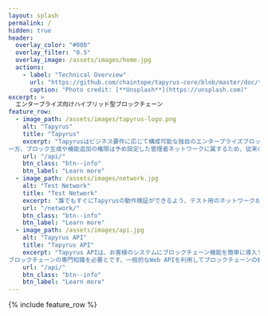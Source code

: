 ```yaml
---
layout: splash
permalink: /
hidden: true
header:
  overlay_color: "#000"
  overlay_filter: "0.5"
  overlay_image: /assets/images/home.jpg
  actions:
    - label: "Technical Overview"
      url: "https://github.com/chaintope/tapyrus-core/blob/master/doc/tapyrus/Tapyrus_Technical_Overview.pdf"
      caption: "Photo credit: [**Unsplash**](https://unsplash.com)"
excerpt: >
  エンタープライズ向けハイブリッド型ブロックチェーン
feature_row:
  - image_path: /assets/images/tapyrus-logo.png
    alt: "Tapyrus"
    title: "Tapyrus"
    excerpt: "Tapyrusはビジネス要件に応じて構成可能な独自のエンタープライズブロックチェーンです。ネットワークには誰でも自由に参加でき、取引の作成や検証が行えます。
一方、ブロック生成や機能追加の権限は予め設定した管理者ネットワークに属するため、従来のパブリックブロックチェーンのガバナンスやファイナリティといった課題を解消します。"
    url: "/api/"
    btn_class: "btn--info"
    btn_label: "Learn more"
  - image_path: /assets/images/network.jpg
    alt: "Test Network"
    title: "Test Network"
    excerpt: "誰でもすぐにTapyrusの動作検証ができるよう、テスト用のネットワークおよび、そのネットワークで使用するコインを配布するfaucetを公開しています。"
    url: "/network/"
    btn_class: "btn--info"
    btn_label: "Learn more"
  - image_path: /assets/images/api.jpg
    alt: "Tapyrus API"
    title: "Tapyrus API"
    excerpt: "Tapyrus APIは、お客様のシステムにブロックチェーン機能を簡単に導入するために、chaintopeが提供するREST APIサービスです。
ブロックチェーンの専門知識を必要とです、一般的なWeb APIを利用してブロックチェーンの機能をシステムに組み込むことができます。"
    url: "/api/"
    btn_class: "btn--info"
    btn_label: "Learn more"
---
```


{% include feature_row %}
